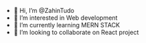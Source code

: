 - 👋 Hi, I’m @ZahinTudo
- 👀 I’m interested in Web development
- 🌱 I’m currently learning MERN STACK
- 💞️ I’m looking to collaborate on React project

<!---
ZahinTudo/ZahinTudo is a ✨ special ✨ repository because its `README.md` (this file) appears on your GitHub profile.
You can click the Preview link to take a look at your changes.
--->
